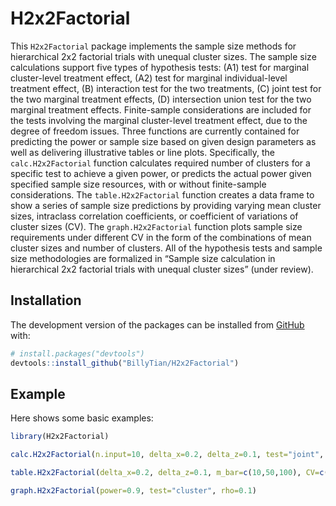 
<!-- README.md is generated from README.Rmd. Please edit that file -->

# H2x2Factorial

<!-- badges: start -->
<!-- badges: end -->

This `H2x2Factorial` package implements the sample size methods for
hierarchical 2x2 factorial trials with unequal cluster sizes. The sample
size calculations support five types of hypothesis tests: (A1) test for
marginal cluster-level treatment effect, (A2) test for marginal
individual-level treatment effect, (B) interaction test for the two
treatments, (C) joint test for the two marginal treatment effects, (D)
intersection union test for the two marginal treatment effects.
Finite-sample considerations are included for the tests involving the
marginal cluster-level treatment effect, due to the degree of freedom
issues. Three functions are currently contained for predicting the power
or sample size based on given design parameters as well as delivering
illustrative tables or line plots. Specifically, the
`calc.H2x2Factorial` function calculates required number of clusters for
a specific test to achieve a given power, or predicts the actual power
given specified sample size resources, with or without finite-sample
considerations. The `table.H2x2Factorial` function creates a data frame
to show a series of sample size predictions by providing varying mean
cluster sizes, intraclass correlation coefficients, or coefficient of
variations of cluster sizes (CV). The `graph.H2x2Factorial` function
plots sample size requirements under different CV in the form of the
combinations of mean cluster sizes and number of clusters. All of the
hypothesis tests and sample size methodologies are formalized in “Sample
size calculation in hierarchical 2x2 factorial trials with unequal
cluster sizes” (under review).

## Installation

The development version of the packages can be installed from
[GitHub](https://github.com/) with:

``` r
# install.packages("devtools")
devtools::install_github("BillyTian/H2x2Factorial")
```

## Example

Here shows some basic examples:

``` r
library(H2x2Factorial)

calc.H2x2Factorial(n.input=10, delta_x=0.2, delta_z=0.1, test="joint", correction=T, seed.mix=123456, CV=0.38, rho=0.1)

table.H2x2Factorial(delta_x=0.2, delta_z=0.1, m_bar=c(10,50,100), CV=c(0, 0.3, 0.5), rho=c(0.01, 0.1), test="cluster")

graph.H2x2Factorial(power=0.9, test="cluster", rho=0.1)
```
